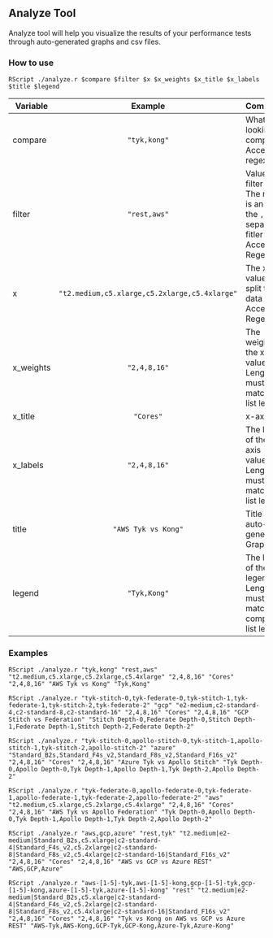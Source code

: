 ## Analyze Tool

Analyze tool will help you visualize the results of your performance tests through auto-generated graphs and csv files.

### How to use

`RScript ./analyze.r $compare $filter $x $x_weights $x_title $x_labels $title $legend`

| Variable | Example | Comments |
|----------| :-----: | -------- |
| compare | `"tyk,kong"` | What your looking to compare. Accepts regex. |
| filter | `"rest,aws"` | Values to filter on. The result is an `AND` of the `,` separated fitler list. Accepts Regex. |
| x | `"t2.medium,c5.xlarge,c5.2xlarge,c5.4xlarge"` | The x-axis values to split the data on. Accepts Regex. |
| x_weights | `"2,4,8,16"` | The weights of the x-axis values. Length must match x list length. |
| x_title | `"Cores"` | x-axis title |
| x_labels | `"2,4,8,16"` | The labels of the x-axis values. Length must match x list length. |
| title | `"AWS Tyk vs Kong"` | Title of the auto-generated Graphs. |
| legend | `"Tyk,Kong"` | The labels of the legends. Length must match compare list length. |

### Examples
`RScript ./analyze.r "tyk,kong" "rest,aws" "t2.medium,c5.xlarge,c5.2xlarge,c5.4xlarge" "2,4,8,16" "Cores" "2,4,8,16" "AWS Tyk vs Kong" "Tyk,Kong"`

`RScript ./analyze.r "tyk-stitch-0,tyk-federate-0,tyk-stitch-1,tyk-federate-1,tyk-stitch-2,tyk-federate-2" "gcp" "e2-medium,c2-standard-4,c2-standard-8,c2-standard-16" "2,4,8,16" "Cores" "2,4,8,16" "GCP Stitch vs Federation" "Stitch Depth-0,Federate Depth-0,Stitch Depth-1,Federate Depth-1,Stitch Depth-2,Federate Depth-2"`

`RScript ./analyze.r "tyk-stitch-0,apollo-stitch-0,tyk-stitch-1,apollo-stitch-1,tyk-stitch-2,apollo-stitch-2" "azure" "Standard_B2s,Standard_F4s_v2,Standard_F8s_v2,Standard_F16s_v2" "2,4,8,16" "Cores" "2,4,8,16" "Azure Tyk vs Apollo Stitch" "Tyk Depth-0,Apollo Depth-0,Tyk Depth-1,Apollo Depth-1,Tyk Depth-2,Apollo Depth-2"`

`RScript ./analyze.r "tyk-federate-0,apollo-federate-0,tyk-federate-1,apollo-federate-1,tyk-federate-2,apollo-federate-2" "aws" "t2.medium,c5.xlarge,c5.2xlarge,c5.4xlarge" "2,4,8,16" "Cores" "2,4,8,16" "AWS Tyk vs Apollo Federation" "Tyk Depth-0,Apollo Depth-0,Tyk Depth-1,Apollo Depth-1,Tyk Depth-2,Apollo Depth-2"`

`RScript ./analyze.r "aws,gcp,azure" "rest,tyk" "t2.medium|e2-medium|Standard_B2s,c5.xlarge|c2-standard-4|Standard_F4s_v2,c5.2xlarge|c2-standard-8|Standard_F8s_v2,c5.4xlarge|c2-standard-16|Standard_F16s_v2" "2,4,8,16" "Cores" "2,4,8,16" "AWS vs GCP vs Azure REST" "AWS,GCP,Azure"`

`RScript ./analyze.r "aws-[1-5]-tyk,aws-[1-5]-kong,gcp-[1-5]-tyk,gcp-[1-5]-kong,azure-[1-5]-tyk,azure-[1-5]-kong" "rest" "t2.medium|e2-medium|Standard_B2s,c5.xlarge|c2-standard-4|Standard_F4s_v2,c5.2xlarge|c2-standard-8|Standard_F8s_v2,c5.4xlarge|c2-standard-16|Standard_F16s_v2" "2,4,8,16" "Cores" "2,4,8,16" "Tyk vs Kong on AWS vs GCP vs Azure REST" "AWS-Tyk,AWS-Kong,GCP-Tyk,GCP-Kong,Azure-Tyk,Azure-Kong"`
